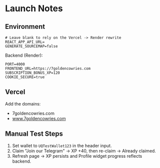 # Launch Notes

## Environment

```
# Leave blank to rely on the Vercel -> Render rewrite
REACT_APP_API_URL=
GENERATE_SOURCEMAP=false
```

Backend (Render):

```
PORT=4000
FRONTEND_URL=https://7goldencowries.com
SUBSCRIPTION_BONUS_XP=120
COOKIE_SECURE=true
```

## Vercel

Add the domains:
- 7goldencowries.com
- www.7goldencowries.com

## Manual Test Steps

1. Set wallet to `UQTestWallet123` in the header input.
2. Claim "Join our Telegram" → XP +40, then re-claim → Already claimed.
3. Refresh page → XP persists and Profile widget progress reflects backend.
